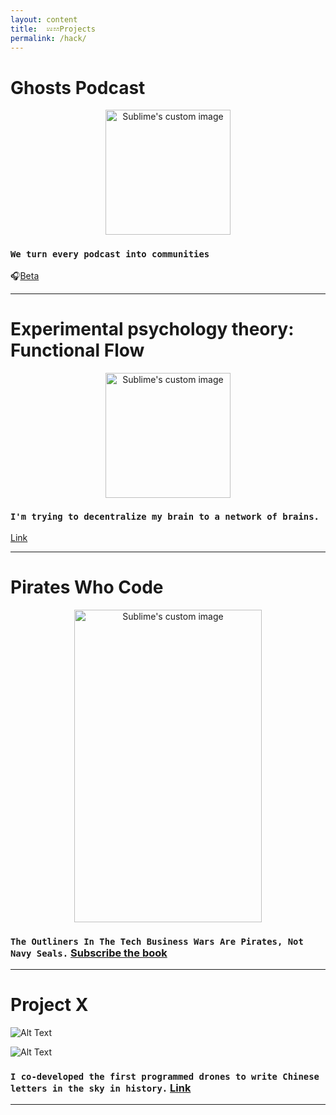 ```yaml
---
layout: content
title:  𝌄𝌂Projects
permalink: /hack/
---
```





# Ghosts Podcast


<p align="center">
  <img width="200" height="200" src="https://i.imgur.com/qNOBG0N.png" alt="Sublime's custom image"/>
</p>

### `We turn every podcast into communities`
🎧[Beta](https://testflight.apple.com/join/oAPb22rV)

---

# Experimental psychology theory: Functional Flow


<p align="center">
  <img width="200" height="200" src="https://www.symbols.com/gi.php?type=1&id=1309" alt="Sublime's custom image"/>
</p>


### `I'm trying to decentralize my brain to a network of brains.` 
[Link](https://github.com/allenleein/brains)


---


# Pirates Who Code

<p align="center">
  <img width="300" height="500" src="https://i.imgur.com/3nSl3k4.png" alt="Sublime's custom image"/>
</p>


### `The Outliners In The Tech Business Wars Are Pirates, Not Navy Seals.` [Subscribe the book](https://mailchi.mp/a68c89762ee3/pirates)


---

# Project X

![Alt Text](https://media.giphy.com/media/l3mZ5zogGcnzNzbqM/giphy.gif)

![Alt Text](https://media.giphy.com/media/3o6fIWV4HtqMEzEz28/giphy.gif)



### `I co-developed the first programmed drones to write Chinese letters in the sky in history.` [Link](https://vimeo.com/111901733)


---









